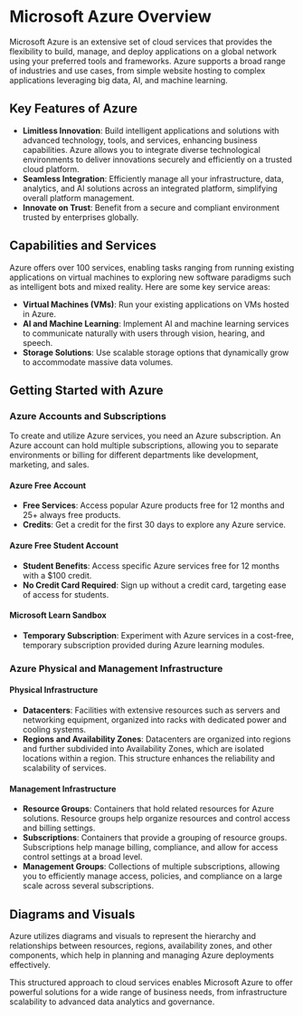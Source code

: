 # Microsoft Azure Overview

Microsoft Azure is an extensive set of cloud services that provides the flexibility to build, manage, and deploy applications on a global network using your preferred tools and frameworks. Azure supports a broad range of industries and use cases, from simple website hosting to complex applications leveraging big data, AI, and machine learning.

## Key Features of Azure

- **Limitless Innovation**: Build intelligent applications and solutions with advanced technology, tools, and services, enhancing business capabilities. Azure allows you to integrate diverse technological environments to deliver innovations securely and efficiently on a trusted cloud platform.
- **Seamless Integration**: Efficiently manage all your infrastructure, data, analytics, and AI solutions across an integrated platform, simplifying overall platform management.
- **Innovate on Trust**: Benefit from a secure and compliant environment trusted by enterprises globally.

## Capabilities and Services

Azure offers over 100 services, enabling tasks ranging from running existing applications on virtual machines to exploring new software paradigms such as intelligent bots and mixed reality. Here are some key service areas:

- **Virtual Machines (VMs)**: Run your existing applications on VMs hosted in Azure.
- **AI and Machine Learning**: Implement AI and machine learning services to communicate naturally with users through vision, hearing, and speech.
- **Storage Solutions**: Use scalable storage options that dynamically grow to accommodate massive data volumes.

## Getting Started with Azure

### Azure Accounts and Subscriptions

To create and utilize Azure services, you need an Azure subscription. An Azure account can hold multiple subscriptions, allowing you to separate environments or billing for different departments like development, marketing, and sales.

#### Azure Free Account

- **Free Services**: Access popular Azure products free for 12 months and 25+ always free products.
- **Credits**: Get a credit for the first 30 days to explore any Azure service.

#### Azure Free Student Account

- **Student Benefits**: Access specific Azure services free for 12 months with a $100 credit.
- **No Credit Card Required**: Sign up without a credit card, targeting ease of access for students.

#### Microsoft Learn Sandbox

- **Temporary Subscription**: Experiment with Azure services in a cost-free, temporary subscription provided during Azure learning modules.

### Azure Physical and Management Infrastructure

#### Physical Infrastructure

- **Datacenters**: Facilities with extensive resources such as servers and networking equipment, organized into racks with dedicated power and cooling systems.
- **Regions and Availability Zones**: Datacenters are organized into regions and further subdivided into Availability Zones, which are isolated locations within a region. This structure enhances the reliability and scalability of services.

#### Management Infrastructure

- **Resource Groups**: Containers that hold related resources for Azure solutions. Resource groups help organize resources and control access and billing settings.
- **Subscriptions**: Containers that provide a grouping of resource groups. Subscriptions help manage billing, compliance, and allow for access control settings at a broad level.
- **Management Groups**: Collections of multiple subscriptions, allowing you to efficiently manage access, policies, and compliance on a large scale across several subscriptions.

## Diagrams and Visuals

Azure utilizes diagrams and visuals to represent the hierarchy and relationships between resources, regions, availability zones, and other components, which help in planning and managing Azure deployments effectively.

This structured approach to cloud services enables Microsoft Azure to offer powerful solutions for a wide range of business needs, from infrastructure scalability to advanced data analytics and governance.
